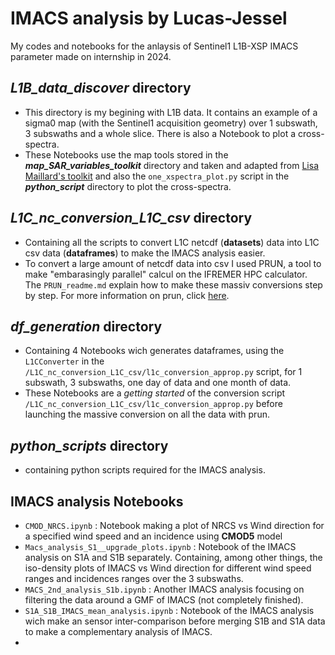 # IMACS analysis by Lucas-Jessel
My codes and notebooks for the anlaysis of Sentinel1 L1B-XSP IMACS parameter made on internship in 2024.

## ***L1B_data_discover*** directory  
- This directory is my begining with L1B data. It contains an example of a sigma0 map (with the Sentinel1 acquisition geometry) over 1 subswath, 3 subswaths and a whole slice. There is also a Notebook to plot a cross-spectra.
- These Notebooks use the map tools stored in the ***map_SAR_variables_toolkit*** directory and taken and adapted from [Lisa Maillard's toolkit](https://gitlab.ifremer.fr/lisa.maillard/my_tools) and also the `one_xspectra_plot.py` script in the ***python_script*** directory to plot the cross-spectra.  

## ***L1C_nc_conversion_L1C_csv*** directory
- Containing all the scripts to convert L1C netcdf (**datasets**) data into L1C csv data (**dataframes**) to make the IMACS analysis easier.
- To convert a large amount of netcdf data into csv I used PRUN, a tool to make "embarasingly parallel" calcul on the IFREMER HPC calculator. The `PRUN_readme.md` explain how to make these massiv conversions step by step. For more information on prun, click [here](https://collab.umr-lops.fr/fr/calcul/calcul/machines/datarmor).


## ***df_generation*** directory 
- Containing 4 Notebooks wich generates dataframes, using the `L1CConverter` in the `/L1C_nc_conversion_L1C_csv/l1c_conversion_approp.py` script, for 1 subswath, 3 subswaths, one day of data and one month of data.
- These Notebooks are a *getting started* of the conversion script `/L1C_nc_conversion_L1C_csv/l1c_conversion_approp.py` before launching the massive conversion on all the data with prun.


## ***python_scripts*** directory 
- containing python scripts required for the IMACS analysis.

## IMACS analysis Notebooks 
- `CMOD_NRCS.ipynb` : Notebook making a plot of NRCS vs Wind direction for a specified wind speed and an incidence using **CMOD5** model
- `Macs_analysis_S1__upgrade_plots.ipynb` : Notebook of the IMACS analysis on S1A and S1B separately. Containing, among other things, the iso-density plots of IMACS vs Wind direction for different wind speed ranges and incidences ranges over the 3 subswaths.
- `MACS_2nd_analysis_S1b.ipynb` : Another IMACS analysis focusing on filtering the data around a GMF of IMACS (not completely finished).
- `S1A_S1B_IMACS_mean_analysis.ipynb` : Notebook of the IMACS analysis wich make an sensor inter-comparison before merging S1B and S1A data to make a complementary analysis of IMACS.
- 


